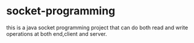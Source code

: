 # socket-programming
this is a java socket programming project that can do both read and write operations at both end,client and server.
